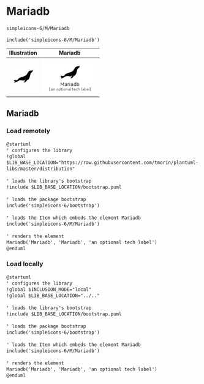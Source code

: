 # Mariadb


```text
simpleicons-6/M/Mariadb
```

```text
include('simpleicons-6/M/Mariadb')
```



| Illustration | Mariadb |
| :---: | :---: |
| ![illustration for Illustration](../../simpleicons-6/M/Mariadb.png) | ![illustration for Mariadb](../../simpleicons-6/M/Mariadb.Local.png) |




## Mariadb

### Load remotely
```plantuml
@startuml
' configures the library
!global $LIB_BASE_LOCATION="https://raw.githubusercontent.com/tmorin/plantuml-libs/master/distribution"

' loads the library's bootstrap
!include $LIB_BASE_LOCATION/bootstrap.puml

' loads the package bootstrap
include('simpleicons-6/bootstrap')

' loads the Item which embeds the element Mariadb
include('simpleicons-6/M/Mariadb')

' renders the element
Mariadb('Mariadb', 'Mariadb', 'an optional tech label')
@enduml
```

### Load locally
```plantuml
@startuml
' configures the library
!global $INCLUSION_MODE="local"
!global $LIB_BASE_LOCATION="../.."

' loads the library's bootstrap
!include $LIB_BASE_LOCATION/bootstrap.puml

' loads the package bootstrap
include('simpleicons-6/bootstrap')

' loads the Item which embeds the element Mariadb
include('simpleicons-6/M/Mariadb')

' renders the element
Mariadb('Mariadb', 'Mariadb', 'an optional tech label')
@enduml
```


